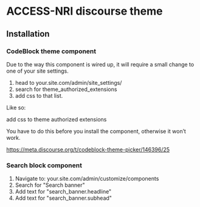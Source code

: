 # ACCESS-NRI discourse theme

## Installation

### CodeBlock theme component

Due to the way this component is wired up, it will require a small change to one of your site settings.

 1. head to your.site.com/admin/site\_settings/
 2. search for theme\_authorized\_extensions
 3. add css to that list.

Like so:

add css to theme authorized extensions

You have to do this before you install the component, otherwise it won’t work.

https://meta.discourse.org/t/codeblock-theme-picker/146396/25

### Search block component

 1. Navigate to: your.site.com/admin/customize/components
 2. Search for "Search banner"
 3. Add text for "search\_banner.headline"
 4. Add text for "search\_banner.subhead"


